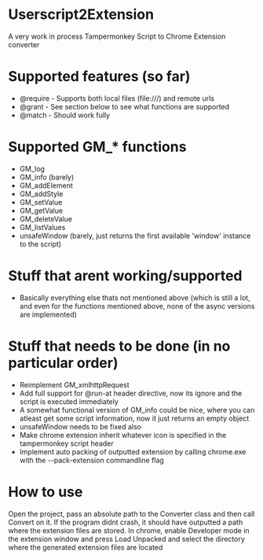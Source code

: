 # Userscript2Extension
 A very work in process Tampermonkey Script to Chrome Extension converter

# Supported features (so far)
 * @require - Supports both local files (file:///) and remote urls
 * @grant - See section below to see what functions are supported
 * @match - Should work fully

# Supported GM_* functions
 * GM_log
 * GM_info (barely)
 * GM_addElement
 * GM_addStyle
 * GM_setValue
 * GM_getValue
 * GM_deleteValue
 * GM_listValues
 * unsafeWindow (barely, just returns the first available 'window' instance to the script)

# Stuff that arent working/supported
 * Basically everything else thats not mentioned above (which is still a lot, and even for the functions mentioned above, none of the async versions are implemented)

# Stuff that needs to be done (in no particular order)
 * Reimplement GM_xmlhttpRequest
 * Add full support for @run-at header directive, now its ignore and the script is executed immediately
 * A somewhat functional version of GM_info could be nice, where you can atleast get some script information, now it just returns an empty object
 * unsafeWindow needs to be fixed also
 * Make chrome extension inherit whatever icon is specified in the tampermonkey script header
 * Implement auto packing of outputted extension by calling chrome.exe with the --pack-extension commandline flag

# How to use
 Open the project, pass an absolute path to the Converter class and then call Convert on it.
 If the program didnt crash, it should have outputted a path where the extension files are stored.
 In chrome, enable Developer mode in the extension window and press Load Unpacked and select the directory
 where the generated extension files are located

